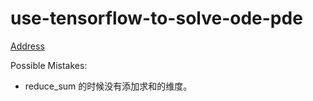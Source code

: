 # use-tensorflow-to-solve-ode-pde

[Address](git@github.com:HuangJiaLian/use-tensorflow-to-solve-ode-pde.git)

Possible Mistakes:

- reduce_sum 的时候没有添加求和的维度。



